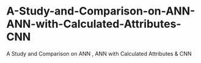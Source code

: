 # A-Study-and-Comparison-on-ANN-ANN-with-Calculated-Attributes-CNN
A Study and Comparison on ANN , ANN with Calculated Attributes &amp; CNN
